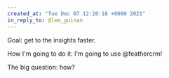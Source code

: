 ```yaml
---
created_at: "Tue Dec 07 12:20:16 +0000 2021"
in_reply_to: @leo_guinan
---
```


Goal: get to the insights faster.

How I'm going to do it: I'm going to use @feathercrm!

The big question: how?
